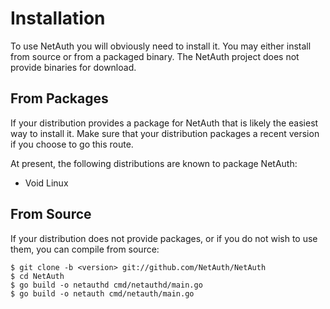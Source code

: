 # Installation

To use NetAuth you will obviously need to install it.  You may either
install from source or from a packaged binary.  The NetAuth project
does not provide binaries for download.

## From Packages

If your distribution provides a package for NetAuth that is likely the
easiest way to install it.  Make sure that your distribution packages
a recent version if you choose to go this route.

At present, the following distributions are known to package NetAuth:

  * Void Linux

## From Source

If your distribution does not provide packages, or if you do not wish
to use them, you can compile from source:

```shell
$ git clone -b <version> git://github.com/NetAuth/NetAuth
$ cd NetAuth
$ go build -o netauthd cmd/netauthd/main.go
$ go build -o netauth cmd/netauth/main.go
```
